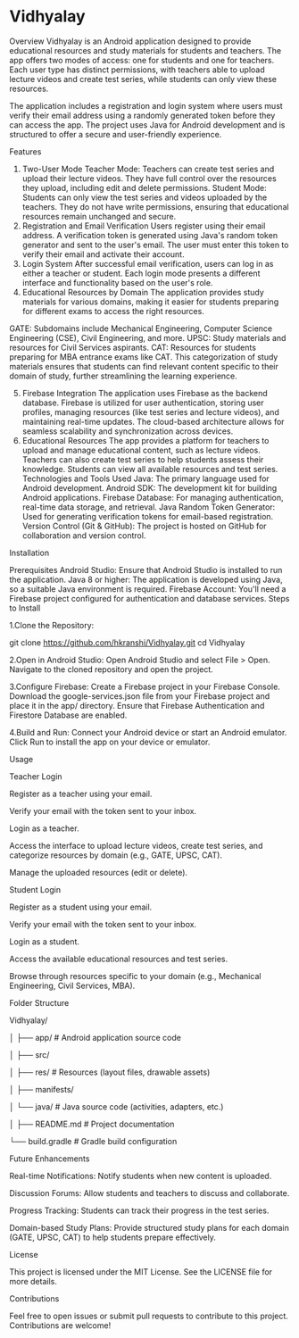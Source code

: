 # Vidhyalay
Overview
Vidhyalay is an Android application designed to provide educational resources and study materials for students and teachers. The app offers two modes of access: one for students and one for teachers. Each user type has distinct permissions, with teachers able to upload lecture videos and create test series, while students can only view these resources.

The application includes a registration and login system where users must verify their email address using a randomly generated token before they can access the app. The project uses Java for Android development and is structured to offer a secure and user-friendly experience.

Features
1. Two-User Mode
Teacher Mode:
Teachers can create test series and upload their lecture videos.
They have full control over the resources they upload, including edit and delete permissions.
Student Mode:
Students can only view the test series and videos uploaded by the teachers.
They do not have write permissions, ensuring that educational resources remain unchanged and secure.
2. Registration and Email Verification
Users register using their email address.
A verification token is generated using Java's random token generator and sent to the user's email.
The user must enter this token to verify their email and activate their account.
3. Login System
After successful email verification, users can log in as either a teacher or student.
Each login mode presents a different interface and functionality based on the user's role.
4. Educational Resources by Domain
The application provides study materials for various domains, making it easier for students preparing for different exams to access the right resources.

GATE:
Subdomains include Mechanical Engineering, Computer Science Engineering (CSE), Civil Engineering, and more.
UPSC:
Study materials and resources for Civil Services aspirants.
CAT:
Resources for students preparing for MBA entrance exams like CAT.
This categorization of study materials ensures that students can find relevant content specific to their domain of study, further streamlining the learning experience.

5. Firebase Integration
The application uses Firebase as the backend database.
Firebase is utilized for user authentication, storing user profiles, managing resources (like test series and lecture videos), and maintaining real-time updates.
The cloud-based architecture allows for seamless scalability and synchronization across devices.
6. Educational Resources
The app provides a platform for teachers to upload and manage educational content, such as lecture videos.
Teachers can also create test series to help students assess their knowledge.
Students can view all available resources and test series.
Technologies and Tools Used
Java: The primary language used for Android development.
Android SDK: The development kit for building Android applications.
Firebase Database: For managing authentication, real-time data storage, and retrieval.
Java Random Token Generator: Used for generating verification tokens for email-based registration.
Version Control (Git & GitHub): The project is hosted on GitHub for collaboration and version control.

Installation

Prerequisites
Android Studio: Ensure that Android Studio is installed to run the application.
Java 8 or higher: The application is developed using Java, so a suitable Java environment is required.
Firebase Account: You'll need a Firebase project configured for authentication and database services.
Steps to Install

1.Clone the Repository:

git clone https://github.com/hkranshi/Vidhyalay.git
cd Vidhyalay

2.Open in Android Studio:
Open Android Studio and select File > Open.
Navigate to the cloned repository and open the project.

3.Configure Firebase:
Create a Firebase project in your Firebase Console.
Download the google-services.json file from your Firebase project and place it in the app/ directory.
Ensure that Firebase Authentication and Firestore Database are enabled.

4.Build and Run:
Connect your Android device or start an Android emulator.
Click Run to install the app on your device or emulator.

Usage

Teacher Login

Register as a teacher using your email.

Verify your email with the token sent to your inbox.

Login as a teacher.

Access the interface to upload lecture videos, create test series, and categorize resources by domain (e.g., GATE, UPSC, CAT).

Manage the uploaded resources (edit or delete).

Student Login

Register as a student using your email.

Verify your email with the token sent to your inbox.

Login as a student.

Access the available educational resources and test series.

Browse through resources specific to your domain (e.g., Mechanical Engineering, Civil Services, MBA).

Folder Structure

Vidhyalay/

│
├── app/                    # Android application source code

│   ├── src/

│   ├── res/                # Resources (layout files, drawable assets)

│   ├── manifests/

│   └── java/               # Java source code (activities, adapters, etc.)

│
├── README.md               # Project documentation

└── build.gradle            # Gradle build configuration



Future Enhancements

Real-time Notifications: Notify students when new content is uploaded.

Discussion Forums: Allow students and teachers to discuss and collaborate.

Progress Tracking: Students can track their progress in the test series.

Domain-based Study Plans: Provide structured study plans for each domain (GATE, UPSC, CAT) to help students prepare effectively.

License

This project is licensed under the MIT License. See the LICENSE file for more details.

Contributions

Feel free to open issues or submit pull requests to contribute to this project. Contributions are welcome!  
